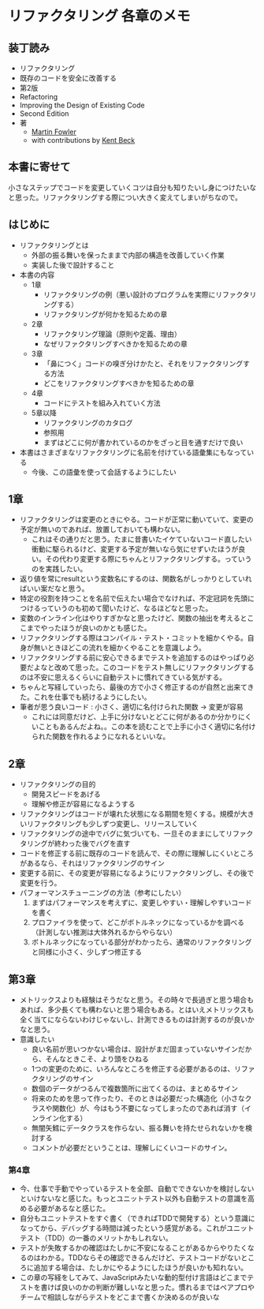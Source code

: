 # リファクタリング 各章のメモ

## 装丁読み

- リファクタリング
- 既存のコードを安全に改善する
- 第2版
- Refactoring
- Improving the Design of Existing Code
- Second Edition
- 著
  - [Martin Fowler](https://ja.wikipedia.org/wiki/%E3%83%9E%E3%83%BC%E3%83%86%E3%82%A3%E3%83%B3%E3%83%BB%E3%83%95%E3%82%A1%E3%82%A6%E3%83%A9%E3%83%BC)
  - with contributions by [Kent Beck](https://ja.wikipedia.org/wiki/%E3%82%B1%E3%83%B3%E3%83%88%E3%83%BB%E3%83%99%E3%83%83%E3%82%AF)

## 本書に寄せて

小さなステップでコードを変更していくコツは自分も知りたいし身につけたいなと思った。リファクタリングする際につい大きく変えてしまいがちなので。

## はじめに

- リファクタリングとは
  - 外部の振る舞いを保ったままで内部の構造を改善していく作業
  - 実装した後で設計すること
- 本書の内容
  - 1章
    - リファクタリングの例（悪い設計のプログラムを実際にリファクタリングする）
    - リファクタリングが何かを知るための章
  - 2章
    - リファクタリング理論（原則や定義、理由）
    - なぜリファクタリングすべきかを知るための章
  - 3章
    - 「鼻につく」コードの嗅ぎ分けかたと、それをリファクタリングする方法
    - どこをリファクタリングすべきかを知るための章
  - 4章
    - コードにテストを組み入れていく方法
  - 5章以降
    - リファクタリングのカタログ
    - 参照用
    - まずはどこに何が書かれているのかをざっと目を通すだけで良い
- 本書はさまざまなリファクタリングに名前を付けている語彙集にもなっている
  - 今後、この語彙を使って会話するようにしたい

## 1章

- リファクタリングは変更のときにやる。コードが正常に動いていて、変更の予定が無いのであれば、放置しておいても構わない。
  - これはその通りだと思う。たまに昔書いたイケていないコード直したい衝動に駆られるけど、変更する予定が無いなら気にせずいたほうが良い。その代わり変更する際にちゃんとリファクタリングする。っていうのを実践したい。
- 返り値を常にresultという変数名にするのは、関数名がしっかりとしていればいい案だなと思う。
- 特定の役割を持つことを名前で伝えたい場合でなければ、不定冠詞を先頭につけるっていうのも初めて聞いたけど、なるほどなと思った。
- 変数のインライン化はやりすぎかなと思ったけど、関数の抽出を考えるとここまでやったほうが良いのかとも感じた。
- リファクタリングする際はコンパイル・テスト・コミットを細かくやる。自身が無いときほどこの流れを細かくやることを意識しよう。
- リファクタリングする前に安心できるまでテストを追加するのはやっぱり必要だよなと改めて思った。このコードをテスト無しにリファクタリングするのは不安に思えるくらいに自動テストに慣れてきている気がする。
- ちゃんと写経していったら、最後の方で小さく修正するのが自然と出来てきた。これを仕事でも続けるようにしたい。
- 筆者が思う良いコード : 小さく、適切に名付けられた関数 -> 変更が容易
  - これには同意だけど、上手に分けないとどこに何があるのか分かりにくいこともあるんだよね。。この本を読むことで上手に小さく適切に名付けられた関数を作れるようになれるといいな。

## 2章

- リファクタリングの目的
  - 開発スピードをあげる
  - 理解や修正が容易になるようする
- リファクタリングはコードが壊れた状態になる期間を短くする。規模が大きいリファクタリングも少しずつ変更し、リリースしていく
- リファクタリングの途中でバグに気づいても、一旦そのままにしてリファクタリングが終わった後でバグを直す
- コードを修正する前に既存のコードを読んで、その際に理解しにくいところがあるなら、それはリファクタリングのサイン
- 変更する前に、その変更が容易になるようにリファクタリングし、その後で変更を行う。
- パフォーマンスチューニングの方法（参考にしたい）
  1. まずはパフォーマンスを考えずに、変更しやすい・理解しやすいコードを書く
  2. プロファイラを使って、どこがボトルネックになっているかを調べる（計測しない推測は大体外れるからやらない）
  3. ボトルネックになっている部分がわかったら、通常のリファクタリングと同様に小さく、少しずつ修正する

## 第3章

- メトリックスよりも経験はそうだなと思う。その時々で長過ぎと思う場合もあれば、多少長くても構わないと思う場合もある。とはいえメトリックスも全く当てにならないわけじゃないし、計測できるものは計測するのが良いかなと思う。
- 意識したい
  - 良い名前が思いつかない場合は、設計がまだ固まっていないサインだから、そんなときこそ、より頭をひねる
  - 1つの変更のために、いろんなところを修正する必要があるのは、リファクタリングのサイン
  - 数個のデータがつるんで複数箇所に出てくるのは、まとめるサイン
  - 将来のためを思って作ったり、そのときは必要だった構造化（小さなクラスや関数化）が、今はもう不要になってしまったのであれば消す（インライン化する）
  - 無闇矢鱈にデータクラスを作らない、振る舞いを持たせられないかを検討する
  - コメントが必要だということは、理解しにくいコードのサイン。

### 第4章

- 今、仕事で手動でやっているテストを全部、自動でできないかを検討しないといけないなと感じた。もっとユニットテスト以外も自動テストの意識を高める必要があるなと感じた。
- 自分もユニットテストをすぐ書く（できればTDDで開発する）という意識になってから、デバッグする時間は減ったという感覚がある。これがユニットテスト（TDD）の一番のメリットかもしれない。
- テストが失敗するかの確認はたしかに不安になることがあるからやりたくなるのはわかる。TDDならその確認できるんだけど、テストコードがないところに追加する場合は、たしかにやるようにしたほうが良いかも知れない。
- この章の写経をしてみて、JavaScriptみたいな動的型付け言語はどこまでテストを書けば良いのかの判断が難しいなと思った。慣れるまではペアプロやチームで相談しながらテストをどこまで書くか決めるのが良いな

